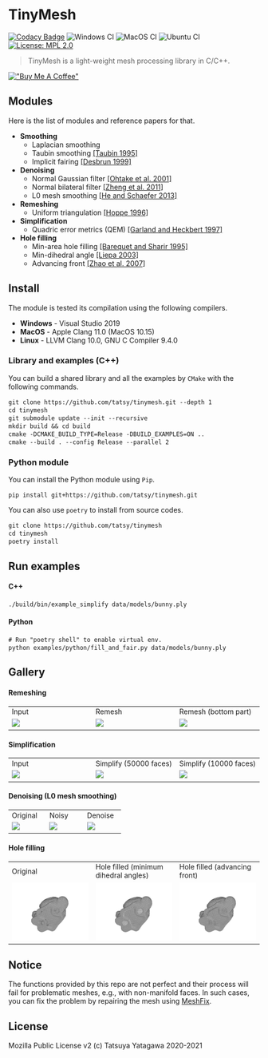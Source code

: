 TinyMesh
===

[![Codacy Badge](https://app.codacy.com/project/badge/Grade/2fd9a7f621e44654ad8b81bc38138662)](https://www.codacy.com/manual/tatsy/tinymesh?utm_source=github.com&amp;utm_medium=referral&amp;utm_content=tatsy/tinymesh&amp;utm_campaign=Badge_Grade)
![Windows CI](https://github.com/tatsy/tinymesh/workflows/Windows%20CI/badge.svg)
![MacOS CI](https://github.com/tatsy/tinymesh/workflows/MacOS%20CI/badge.svg)
![Ubuntu CI](https://github.com/tatsy/tinymesh/workflows/Ubuntu%20CI/badge.svg)
[![License: MPL 2.0](https://img.shields.io/badge/License-MPL%202.0-brightgreen.svg)](https://opensource.org/licenses/MPL-2.0)

> TinyMesh is a light-weight mesh processing library in C/C++.

[!["Buy Me A Coffee"](https://www.buymeacoffee.com/assets/img/custom_images/orange_img.png)](https://www.buymeacoffee.com/tatsy425)


Modules
---

Here is the list of modules and reference papers for that.

*   **Smoothing**
    *   Laplacian smoothing
    *   Taubin smoothing [[Taubin 1995]](https://dl.acm.org/doi/10.1145/218380.218473)
    *   Implicit fairing [[Desbrun 1999]](https://dl.acm.org/doi/10.1145/311535.311576)
*   **Denoising**
    *   Normal Gaussian filter [[Ohtake et al. 2001]](https://www.semanticscholar.org/paper/Mesh-Smoothing-by-Adaptive-and-Anisotropic-Gaussian-Ohtake-Belyaev/19b431c843f4b37d2218e7efcd8f64b6ff589c1f)
    *   Normal bilateral filter [[Zheng et al. 2011]](https://ieeexplore.ieee.org/document/5674028)
    *   L0 mesh smoothing [[He and Schaefer 2013]](https://dl.acm.org/doi/10.1145/2461912.2461965)
*   **Remeshing**
    *   Uniform triangulation [[Hoppe 1996]](https://dl.acm.org/doi/10.1145/237170.237216)
*   **Simplification**
    *   Quadric error metrics (QEM) [[Garland and Heckbert 1997]](https://dl.acm.org/doi/10.1145/258734.258849)
*   **Hole filling**
    *   Min-area hole filling [[Barequet and Sharir 1995]](https://www.sciencedirect.com/science/article/pii/016783969400011G?via%3Dihub)
    *   Min-dihedral angle [[Liepa 2003]](http://diglib.eg.org/handle/10.2312/SGP.SGP03.200-206)
    *   Advancing front [[Zhao et al. 2007]](https://link.springer.com/article/10.1007/s00371-007-0167-y)

Install
---

The module is tested its compilation using the following compilers.

*   **Windows** - Visual Studio 2019
*   **MacOS** - Apple Clang 11.0 (MacOS 10.15)
*   **Linux** - LLVM Clang 10.0, GNU C Compiler 9.4.0

### Library and examples (C++)

You can build a shared library and all the examples by `CMake` with the following commands.

```shell
git clone https://github.com/tatsy/tinymesh.git --depth 1
cd tinymesh
git submodule update --init --recursive
mkdir build && cd build
cmake -DCMAKE_BUILD_TYPE=Release -DBUILD_EXAMPLES=ON ..
cmake --build . --config Release --parallel 2
```

### Python module

You can install the Python module using `Pip`.

```shell
pip install git+https://github.com/tatsy/tinymesh.git
```

You can also use `poetry` to install from source codes.

```shell
git clone https://github.com/tatsy/tinymesh
cd tinymesh
poetry install
```

Run examples
---

#### C++

```shell
./build/bin/example_simplify data/models/bunny.ply
```

#### Python

```shell
# Run "poetry shell" to enable virtual env.
python examples/python/fill_and_fair.py data/models/bunny.ply
```

Gallery
---

#### Remeshing

<table>
  <tr>
    <td width="30%">Input</td>
    <td width="30%">Remesh</td>
    <td width="30%">Remesh (bottom part)</td>
  </tr>
  <tr>
    <td width="30%"><img src="figures/bunny_before.png" width="100%"/></td>
    <td width="30%"><img src="figures/bunny_remesh_1.png" width="100%"/></td>
    <td width="30%"><img src="figures/bunny_remesh_2.png" width="100%"/></td>
  </tr>
</table>


#### Simplification

<table>
  <tr>
    <td width="30%">Input</td>
    <td width="30%">Simplify (50000 faces)</td>
    <td width="30%">Simplify (10000 faces)</td>
  </tr>
  <tr>
    <td width="30%"><img src="figures/dragon_before.png" width="100%"/></td>
    <td width="30%"><img src="figures/dragon_simplify_50000.png" width="100%"/></td>
    <td width="30%"><img src="figures/dragon_simplify_10000.png" width="100%"/></td>
  </tr>
</table>

#### Denoising (L0 mesh smoothing)

<table>
  <tr>
    <td width="30%">Original</td>
    <td width="30%">Noisy</td>
    <td width="30%">Denoise</td>
  </tr>
  <tr>
    <td width="30%"><img src="figures/fandisk_before.png" width="100%"/></td>
    <td width="30%"><img src="figures/fandisk_noise.png" width="100%"/></td>
    <td width="30%"><img src="figures/fandisk_denoise_l0.png" width="100%"/></td>
  </tr>
</table>

#### Hole filling

<table>
  <tr>
    <td width="30%">Original</td>
    <td width="30%">Hole filled (minimum dihedral angles)</td>
    <td width="30%">Hole filled (advancing front)</td>
  </tr>
  <tr>
    <td width="30%"><img src="figures/bunny_holes.png" width="100%"/></td>
    <td width="30%"><img src="figures/bunny_hole_fill_min_dihedral.png" width="100%"/></td>
    <td width="30%"><img src="figures/bunny_hole_fill_adv_front.png" width="100%"/></td>
  </tr>
</table>


Notice
---

The functions provided by this repo are not perfect and their process will fail for problematic meshes, e.g., with non-manifold faces. In such cases, you can fix the problem by repairing the mesh using [MeshFix](https://github.com/MarcoAttene/MeshFix-V2.1).

License
---

Mozilla Public License v2 (c) Tatsuya Yatagawa 2020-2021
